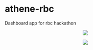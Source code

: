 # athene-rbc
Dashboard app for rbc hackathon

<p align="center">
  <img src="https://jonaac.github.io/img/athene1.png">
</p>

<p align="center">
  <img src="https://jonaac.github.io/img/athene2.png">
</p>
